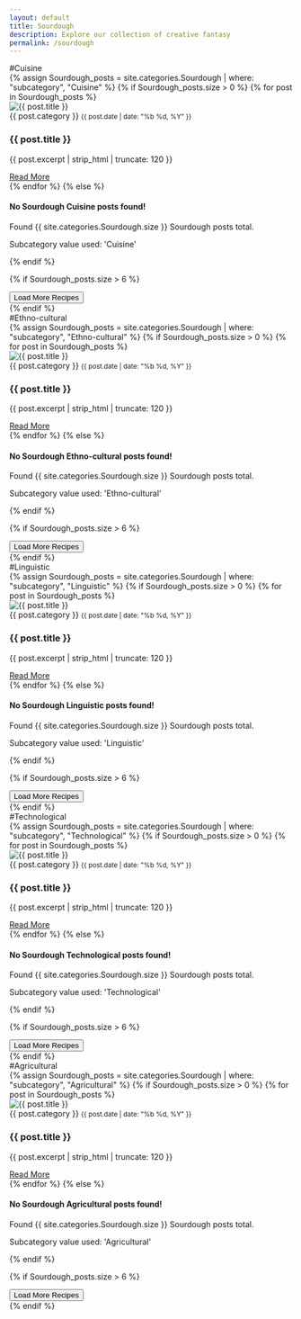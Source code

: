 ```yaml
---
layout: default
title: Sourdough
description: Explore our collection of creative fantasy
permalink: /sourdough
---
```


<section id="cuisine">
#Cuisine

<div class="my-5"></div>
<div class="row g-4">
  {% assign Sourdough_posts = site.categories.Sourdough | where: "subcategory", "Cuisine" %}
  {% if Sourdough_posts.size > 0 %}
    {% for post in Sourdough_posts %}
    <div class="col-md-6 col-lg-4">
      <div class="card h-100">
        <img src="{{ post.thumbnail | default: site.baseurl | append: '/assets/images/default-bread.jpg' }}" 
             class="card-img-top" 
             alt="{{ post.title }}" 
             loading="lazy">
        <div class="card-body">
          <div class="d-flex justify-content-between mb-2">
            <span class="badge bg-secondary">{{ post.category }}</span>
            <small class="text-muted">{{ post.date | date: "%b %d, %Y" }}</small>
          </div>
          <h3 class="h5">{{ post.title }}</h3>
          <p class="card-text text-muted">{{ post.excerpt | strip_html | truncate: 120 }}</p>
        </div>
        <div class="card-footer bg-transparent border-top-0">
          <a href="{{ post.url | relative_url }}" class="btn btn-sm btn-outline-primary stretched-link">Read More</a>
        </div>
      </div>
    </div>
    {% endfor %}
  {% else %}
    <div class="col-12 text-center py-5">
      <div class="alert alert-info">
        <h4>No Sourdough Cuisine posts found!</h4>
        <p class="mb-0">Found {{ site.categories.Sourdough.size }} Sourdough posts total.</p>
        <p class="mb-0">Subcategory value used: 'Cuisine'</p>
      </div>
    </div>
  {% endif %}
</div>

{% if Sourdough_posts.size > 6 %}
<div class="text-center mt-5">
  <button class="btn btn-primary px-4 py-2" id="loadMore">
    Load More Recipes <i class="fas fa-arrow-down ms-2"></i>
  </button>
</div>
{% endif %}

<div class="my-5"></div>
</section>

<section id="ethno-cultural">
#Ethno-cultural

<div class="my-5"></div>
<div class="row g-4">
  {% assign Sourdough_posts = site.categories.Sourdough | where: "subcategory", "Ethno-cultural" %}
  {% if Sourdough_posts.size > 0 %}
    {% for post in Sourdough_posts %}
    <div class="col-md-6 col-lg-4">
      <div class="card h-100">
        <img src="{{ post.thumbnail | default: '/assets/images/default-bread.jpg' }}" 
             class="card-img-top" 
             alt="{{ post.title }}" 
             loading="lazy">
        <div class="card-body">
          <div class="d-flex justify-content-between mb-2">
            <span class="badge bg-secondary">{{ post.category }}</span>
            <small class="text-muted">{{ post.date | date: "%b %d, %Y" }}</small>
          </div>
          <h3 class="h5">{{ post.title }}</h3>
          <p class="card-text text-muted">{{ post.excerpt | strip_html | truncate: 120 }}</p>
        </div>
        <div class="card-footer bg-transparent border-top-0">
          <a href="{{ post.url }}" class="btn btn-sm btn-outline-primary stretched-link">Read More</a>
        </div>
      </div>
    </div>
    {% endfor %}
  {% else %}
    <div class="col-12 text-center py-5">
      <div class="alert alert-info">
        <h4>No Sourdough Ethno-cultural posts found!</h4>
        <p class="mb-0">Found {{ site.categories.Sourdough.size }} Sourdough posts total.</p>
        <p class="mb-0">Subcategory value used: 'Ethno-cultural'</p>
      </div>
    </div>
  {% endif %}
</div>

{% if Sourdough_posts.size > 6 %}
<div class="text-center mt-5">
  <button class="btn btn-primary px-4 py-2" id="loadMore">
    Load More Recipes <i class="fas fa-arrow-down ms-2"></i>
  </button>
</div>
{% endif %}

<div class="my-5"></div>
</section>

<section id="linguistic">
#Linguistic

<div class="my-5"></div>
<div class="row g-4">
  {% assign Sourdough_posts = site.categories.Sourdough | where: "subcategory", "Linguistic" %}
  {% if Sourdough_posts.size > 0 %}
    {% for post in Sourdough_posts %}
    <div class="col-md-6 col-lg-4">
      <div class="card h-100">
        <img src="{{ post.thumbnail | default: '/assets/images/default-bread.jpg' }}" 
             class="card-img-top" 
             alt="{{ post.title }}" 
             loading="lazy">
        <div class="card-body">
          <div class="d-flex justify-content-between mb-2">
            <span class="badge bg-secondary">{{ post.category }}</span>
            <small class="text-muted">{{ post.date | date: "%b %d, %Y" }}</small>
          </div>
          <h3 class="h5">{{ post.title }}</h3>
          <p class="card-text text-muted">{{ post.excerpt | strip_html | truncate: 120 }}</p>
        </div>
        <div class="card-footer bg-transparent border-top-0">
          <a href="{{ post.url }}" class="btn btn-sm btn-outline-primary stretched-link">Read More</a>
        </div>
      </div>
    </div>
    {% endfor %}
  {% else %}
    <div class="col-12 text-center py-5">
      <div class="alert alert-info">
        <h4>No Sourdough Linguistic posts found!</h4>
        <p class="mb-0">Found {{ site.categories.Sourdough.size }} Sourdough posts total.</p>
        <p class="mb-0">Subcategory value used: 'Linguistic'</p>
      </div>
    </div>
  {% endif %}
</div>

{% if Sourdough_posts.size > 6 %}
<div class="text-center mt-5">
  <button class="btn btn-primary px-4 py-2" id="loadMore">
    Load More Recipes <i class="fas fa-arrow-down ms-2"></i>
  </button>
</div>
{% endif %}

<div class="my-5"></div>
</section>

<section id="technological">
#Technological

<div class="my-5"></div>
<div class="row g-4">
  {% assign Sourdough_posts = site.categories.Sourdough | where: "subcategory", "Technological" %}
  {% if Sourdough_posts.size > 0 %}
    {% for post in Sourdough_posts %}
    <div class="col-md-6 col-lg-4">
      <div class="card h-100">
        <img src="{{ post.thumbnail | default: '/assets/images/default-bread.jpg' }}" 
             class="card-img-top" 
             alt="{{ post.title }}" 
             loading="lazy">
        <div class="card-body">
          <div class="d-flex justify-content-between mb-2">
            <span class="badge bg-secondary">{{ post.category }}</span>
            <small class="text-muted">{{ post.date | date: "%b %d, %Y" }}</small>
          </div>
          <h3 class="h5">{{ post.title }}</h3>
          <p class="card-text text-muted">{{ post.excerpt | strip_html | truncate: 120 }}</p>
        </div>
        <div class="card-footer bg-transparent border-top-0">
          <a href="{{ post.url }}" class="btn btn-sm btn-outline-primary stretched-link">Read More</a>
        </div>
      </div>
    </div>
    {% endfor %}
  {% else %}
    <div class="col-12 text-center py-5">
      <div class="alert alert-info">
        <h4>No Sourdough Technological posts found!</h4>
        <p class="mb-0">Found {{ site.categories.Sourdough.size }} Sourdough posts total.</p>
        <p class="mb-0">Subcategory value used: 'Technological'</p>
      </div>
    </div>
  {% endif %}
</div>

{% if Sourdough_posts.size > 6 %}
<div class="text-center mt-5">
  <button class="btn btn-primary px-4 py-2" id="loadMore">
    Load More Recipes <i class="fas fa-arrow-down ms-2"></i>
  </button>
</div>
{% endif %}

<div class="my-5"></div>
</section>


<section id="agricultural">
#Agricultural

<div class="my-5"></div>
<div class="row g-4">
  {% assign Sourdough_posts = site.categories.Sourdough | where: "subcategory", "Agricultural" %}
  {% if Sourdough_posts.size > 0 %}
    {% for post in Sourdough_posts %}
    <div class="col-md-6 col-lg-4">
      <div class="card h-100">
        <img src="{{ post.thumbnail | default: '/assets/images/default-bread.jpg' }}" 
             class="card-img-top" 
             alt="{{ post.title }}" 
             loading="lazy">
        <div class="card-body">
          <div class="d-flex justify-content-between mb-2">
            <span class="badge bg-secondary">{{ post.category }}</span>
            <small class="text-muted">{{ post.date | date: "%b %d, %Y" }}</small>
          </div>
          <h3 class="h5">{{ post.title }}</h3>
          <p class="card-text text-muted">{{ post.excerpt | strip_html | truncate: 120 }}</p>
        </div>
        <div class="card-footer bg-transparent border-top-0">
          <a href="{{ post.url }}" class="btn btn-sm btn-outline-primary stretched-link">Read More</a>
        </div>
      </div>
    </div>
    {% endfor %}
  {% else %}
    <div class="col-12 text-center py-5">
      <div class="alert alert-info">
        <h4>No Sourdough Agricultural posts found!</h4>
        <p class="mb-0">Found {{ site.categories.Sourdough.size }} Sourdough posts total.</p>
        <p class="mb-0">Subcategory value used: 'Agricultural'</p>
      </div>
    </div>
  {% endif %}
</div>

{% if Sourdough_posts.size > 6 %}
<div class="text-center mt-5">
  <button class="btn btn-primary px-4 py-2" id="loadMore">
    Load More Recipes <i class="fas fa-arrow-down ms-2"></i>
  </button>
</div>
{% endif %}

<div class="my-5"></div>
</section>

<style>
/* Ensure consistent styling with the rest of the site */
.hero-section {
  background: linear-gradient(rgba(58, 74, 79, 0.85), rgba(58, 74, 79, 0.85)), 
              url('{{ site.baseurl }}/assets/images/hero-bg.jpg') center/cover no-repeat;
  padding: 6rem 0;
  color: white;
  text-align: center;
}


.hero-section h1 {
  font-size: 3rem;
  font-weight: 800;
  line-height: 1.2;
  margin-bottom: 1.5rem;
  text-shadow: 1px 1px 3px rgba(0,0,0,0.3);
}

@media (max-width: 768px) {
  .hero-section {
    padding: 4rem 0;
  }
  
  .hero-section h1 {
    font-size: 2.25rem;
  }
}
</style>